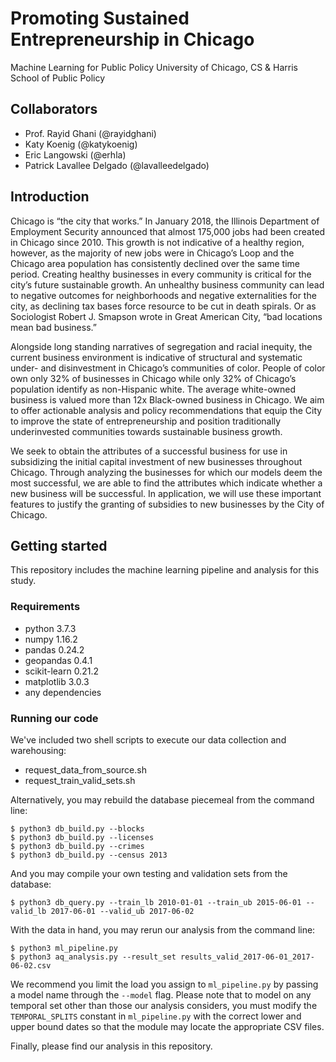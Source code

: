 # Promoting Sustained Entrepreneurship in Chicago
Machine Learning for Public Policy
University of Chicago, CS & Harris School of Public Policy

## Collaborators
* Prof. Rayid Ghani (@rayidghani)
* Katy Koenig (@katykoenig)
* Eric Langowski (@erhla)
* Patrick Lavallee Delgado (@lavalleedelgado)

## Introduction

Chicago is “the city that works.” In January 2018, the Illinois Department of Employment Security announced that almost 175,000 jobs had been created in Chicago since 2010. This growth is not indicative of a healthy region, however, as the majority of new jobs were in Chicago’s Loop and the Chicago area population has consistently declined over the same time period. Creating healthy businesses in every community is critical for the city’s future sustainable growth. An unhealthy business community can lead to negative outcomes for neighborhoods and negative externalities for the city, as declining tax bases force resource to be cut in death spirals. Or as Sociologist Robert J. Smapson wrote in Great American City, “bad locations mean bad business.”

Alongside long standing narratives of segregation and racial inequity, the current business environment is indicative of structural and systematic under- and disinvestment in Chicago’s communities of color. People of color own only 32% of businesses in Chicago while only 32% of Chicago’s population identify as non-Hispanic white. The average white-owned business is valued more than 12x Black-owned business in Chicago. We aim to offer actionable analysis and policy recommendations that equip the City to improve the state of entrepreneurship and position traditionally underinvested communities towards sustainable business growth.

We seek to obtain the attributes of a successful business for use in subsidizing the initial capital investment of new businesses throughout Chicago. Through analyzing the businesses for which our models deem the most successful, we are able to find the attributes which indicate whether a new business will be successful. In application, we will use these important features to justify the granting of subsidies to new businesses by the City of Chicago.

## Getting started

This repository includes the machine learning pipeline and analysis for this study.

### Requirements

* python 3.7.3
* numpy 1.16.2
* pandas 0.24.2
* geopandas 0.4.1
* scikit-learn 0.21.2
* matplotlib 3.0.3
* any dependencies

### Running our code

We've included two shell scripts to execute our data collection and warehousing:
* request_data_from_source.sh
* request_train_valid_sets.sh

Alternatively, you may rebuild the database piecemeal from the command line:
```
$ python3 db_build.py --blocks
$ python3 db_build.py --licenses
$ python3 db_build.py --crimes
$ python3 db_build.py --census 2013
```

And you may compile your own testing and validation sets from the database:
```
$ python3 db_query.py --train_lb 2010-01-01 --train_ub 2015-06-01 --valid_lb 2017-06-01 --valid_ub 2017-06-02
```

With the data in hand, you may rerun our analysis from the command line:
```
$ python3 ml_pipeline.py
$ python3 aq_analysis.py --result_set results_valid_2017-06-01_2017-06-02.csv
```

We recommend you limit the load you assign to `ml_pipeline.py` by passing a model name through the `--model` flag. Please note that to model on any temporal set other than those our analysis considers, you must modify the `TEMPORAL_SPLITS` constant in `ml_pipeline.py` with the correct lower and upper bound dates so that the module may locate the appropriate CSV files.

Finally, please find our analysis in this repository. 

